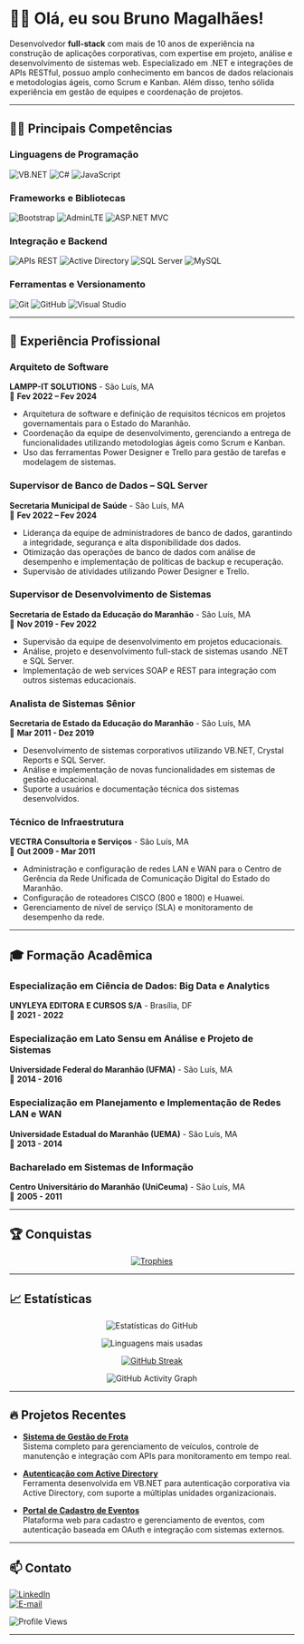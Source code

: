 # 👨‍💻 Olá, eu sou Bruno Magalhães!

Desenvolvedor **full-stack** com mais de 10 anos de experiência na construção de aplicações corporativas, com expertise em projeto, análise e desenvolvimento de sistemas web. Especializado em .NET e integrações de APIs RESTful, possuo amplo conhecimento em bancos de dados relacionais e metodologias ágeis, como Scrum e Kanban. Além disso, tenho sólida experiência em gestão de equipes e coordenação de projetos.

---

## 🧑‍💻 Principais Competências

### Linguagens de Programação
![VB.NET](https://img.shields.io/badge/VB.NET-blueviolet?style=flat&logo=.net&logoColor=white)
![C#](https://img.shields.io/badge/C%23-239120?style=flat&logo=c-sharp&logoColor=white)
![JavaScript](https://img.shields.io/badge/JavaScript-F7DF1E?style=flat&logo=javascript&logoColor=black)

### Frameworks e Bibliotecas
![Bootstrap](https://img.shields.io/badge/Bootstrap-563D7C?style=flat&logo=bootstrap&logoColor=white)
![AdminLTE](https://img.shields.io/badge/AdminLTE-orange?style=flat&logo=css3&logoColor=white)
![ASP.NET MVC](https://img.shields.io/badge/ASP.NET%20MVC-blue?style=flat&logo=.net&logoColor=white)

### Integração e Backend
![APIs REST](https://img.shields.io/badge/APIs%20REST-008080?style=flat&logo=api&logoColor=white)
![Active Directory](https://img.shields.io/badge/Active%20Directory-0000FF?style=flat&logo=microsoft&logoColor=white)
![SQL Server](https://img.shields.io/badge/SQL%20Server-CC2927?style=flat&logo=microsoft-sql-server&logoColor=white)
![MySQL](https://img.shields.io/badge/MySQL-4479A1?style=flat&logo=mysql&logoColor=white)

### Ferramentas e Versionamento
![Git](https://img.shields.io/badge/Git-F05032?style=flat&logo=git&logoColor=white)
![GitHub](https://img.shields.io/badge/GitHub-181717?style=flat&logo=github&logoColor=white)
![Visual Studio](https://img.shields.io/badge/Visual%20Studio-5C2D91?style=flat&logo=visual-studio&logoColor=white)

---

## 💼 Experiência Profissional

### Arquiteto de Software
**LAMPP-IT SOLUTIONS** - São Luís, MA  
📅 **Fev 2022 – Fev 2024**  
- Arquitetura de software e definição de requisitos técnicos em projetos governamentais para o Estado do Maranhão.
- Coordenação da equipe de desenvolvimento, gerenciando a entrega de funcionalidades utilizando metodologias ágeis como Scrum e Kanban.
- Uso das ferramentas Power Designer e Trello para gestão de tarefas e modelagem de sistemas.

### Supervisor de Banco de Dados – SQL Server
**Secretaria Municipal de Saúde** - São Luís, MA  
📅 **Fev 2022 – Fev 2024**  
- Liderança da equipe de administradores de banco de dados, garantindo a integridade, segurança e alta disponibilidade dos dados.
- Otimização das operações de banco de dados com análise de desempenho e implementação de políticas de backup e recuperação.
- Supervisão de atividades utilizando Power Designer e Trello.

### Supervisor de Desenvolvimento de Sistemas
**Secretaria de Estado da Educação do Maranhão** - São Luís, MA  
📅 **Nov 2019 - Fev 2022**  
- Supervisão da equipe de desenvolvimento em projetos educacionais.
- Análise, projeto e desenvolvimento full-stack de sistemas usando .NET e SQL Server.
- Implementação de web services SOAP e REST para integração com outros sistemas educacionais.

### Analista de Sistemas Sênior
**Secretaria de Estado da Educação do Maranhão** - São Luís, MA  
📅 **Mar 2011 - Dez 2019**  
- Desenvolvimento de sistemas corporativos utilizando VB.NET, Crystal Reports e SQL Server.
- Análise e implementação de novas funcionalidades em sistemas de gestão educacional.
- Suporte a usuários e documentação técnica dos sistemas desenvolvidos.

### Técnico de Infraestrutura
**VECTRA Consultoria e Serviços** - São Luís, MA  
📅 **Out 2009 - Mar 2011**  
- Administração e configuração de redes LAN e WAN para o Centro de Gerência da Rede Unificada de Comunicação Digital do Estado do Maranhão.
- Configuração de roteadores CISCO (800 e 1800) e Huawei.
- Gerenciamento de nível de serviço (SLA) e monitoramento de desempenho da rede.

---

## 🎓 Formação Acadêmica

### Especialização em Ciência de Dados: Big Data e Analytics
**UNYLEYA EDITORA E CURSOS S/A** - Brasília, DF  
📅 **2021 - 2022**

### Especialização em Lato Sensu em Análise e Projeto de Sistemas
**Universidade Federal do Maranhão (UFMA)** - São Luís, MA  
📅 **2014 - 2016**

### Especialização em Planejamento e Implementação de Redes LAN e WAN
**Universidade Estadual do Maranhão (UEMA)** - São Luís, MA  
📅 **2013 - 2014**

### Bacharelado em Sistemas de Informação
**Centro Universitário do Maranhão (UniCeuma)** - São Luís, MA  
📅 **2005 - 2011**

---

## 🏆 Conquistas

<div align="center">
  
[![Trophies](https://github-profile-trophy.vercel.app/?username=borgesMagalhaes&theme=github_dark&no-bg=true&row=1&column=6)](https://github.com/ryo-ma/github-profile-trophy)

</div>

---

## 📈 Estatísticas

<div align="center">

![Estatísticas do GitHub](https://github-readme-stats.vercel.app/api?username=borgesMagalhaes&show_icons=true&theme=github_dark&count_private=true)

![Linguagens mais usadas](https://github-readme-stats.vercel.app/api/top-langs/?username=borgesMagalhaes&layout=compact&theme=github_dark)

[![GitHub Streak](https://github-readme-streak-stats.herokuapp.com/?user=borgesMagalhaes&theme=github-dark-blue)](https://git.io/streak-stats)

<!-- Corrigir este widget com o nome de usuário correto do WakaTime -->
<!-- ![WakaTime Stats](https://github-readme-stats.vercel.app/api/wakatime?username=SEU_USUARIO_WAKATIME&theme=github_dark) -->

![GitHub Activity Graph](https://activity-graph.herokuapp.com/graph?username=borgesMagalhaes&theme=github-dark)

</div>

---

## 🔥 Projetos Recentes

- **[Sistema de Gestão de Frota](https://github.com/borgesMagalhaes/frota)**  
  Sistema completo para gerenciamento de veículos, controle de manutenção e integração com APIs para monitoramento em tempo real.

- **[Autenticação com Active Directory](https://github.com/borgesMagalhaes/auth-AD)**  
  Ferramenta desenvolvida em VB.NET para autenticação corporativa via Active Directory, com suporte a múltiplas unidades organizacionais.

- **[Portal de Cadastro de Eventos](https://github.com/borgesMagalhaes/event-registration)**  
  Plataforma web para cadastro e gerenciamento de eventos, com autenticação baseada em OAuth e integração com sistemas externos.

---

## 📫 Contato

[![LinkedIn](https://img.shields.io/badge/-LinkedIn-blue?style=flat&logo=linkedin&logoColor=white)](https://www.linkedin.com/in/bruno-magalh%C3%A3es-2b878a2a/)  
[![E-mail](https://img.shields.io/badge/Email-D14836?style=flat&logo=gmail&logoColor=white)](mailto:borges.magalhaes@gmail.com)

![Profile Views](https://komarev.com/ghpvc/?username=borgesMagalhaes&color=blue)

---
